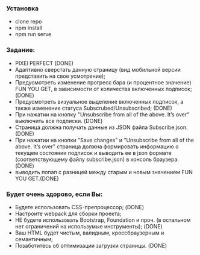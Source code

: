 ### Установка

- clone repo
- npm install
- npm run serve

### Задание:

- PIXEl PERFECT (DONE)
- Адаптивно сверстать данную страницу (вид мобильной версии представить на свое усмотрение);
- Предусмотреть изменение прогресс бара (и процентное значение) FUN YOU GET, в зависимости от количества включенных подписок; (DONE)
- Предусмотреть визуальное выделение включенных подписок, а также изменение статуса Subscrubed/Unsubscribed; (DONE)
- При нажатии на кнопку "Unsubscribe from all of the above. It’s over" выключить все подписки. (DONE)
- Страница должна получать данные из JSON файла Subscribe.json. (DONE)
- При нажатии на кнопки "Save changes" и "Unsubscribe from all of the above. It’s over" страница должна формировать информацию о текущем состоянии подписок и выводить ее в json формате (соответствующему файлу subscribe.json) в консоль браузера. (DONE)
- выводить попап с разницей между старым и новым значением FUN YOU GET.(DONE)

### Будет очень здорово, если Вы:

- Будете использовать CSS-препроцессор; (DONE)
- Настроите webpack для сборки проекта;
- НЕ будете использовать Bootstrap, Foundation и проч. (в остальном нет ограничений на использумые инструменты); (DONE)
- Ваш HTML будет чистым, валидным, кроссбраузерным и семантичным;
- Позаботитесь об оптимизации загрузки страницы. (DONE)
